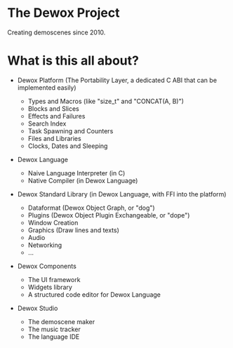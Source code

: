 # The Dewox Project

Creating demoscenes since 2010.

# What is this all about?

- Dewox Platform (The Portability Layer, a dedicated C ABI that can be implemented easily)
  - Types and Macros (like "size_t" and "CONCAT(A, B)")
  - Blocks and Slices
  - Effects and Failures
  - Search Index
  - Task Spawning and Counters
  - Files and Libraries
  - Clocks, Dates and Sleeping
 
- Dewox Language
  - Naive Language Interpreter (in C)
  - Native Compiler (in Dewox Language)

- Dewox Standard Library (in Dewox Language, with FFI into the platform)
  - Dataformat (Dewox Object Graph, or "dog")
  - Plugins (Dewox Object Plugin Exchangeable, or "dope")
  - Window Creation
  - Graphics (Draw lines and texts)
  - Audio
  - Networking
  - ...

- Dewox Components
  - The UI framework
  - Widgets library
  - A structured code editor for Dewox Language
 
- Dewox Studio
  - The demoscene maker
  - The music tracker
  - The language IDE
 
  
